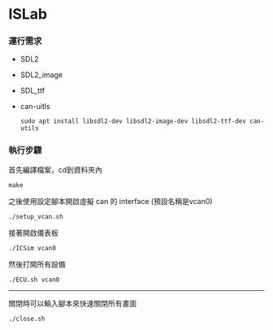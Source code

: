 # ISLab

### 運行需求
* SDL2  
* SDL2_image
* SDL_ttf
* can-uitls  

      sudo apt install libsdl2-dev libsdl2-image-dev libsdl2-ttf-dev can-utils

### 執行步驟
首先編譯檔案，cd到資料夾內  

    make

之後使用設定腳本開啟虛擬 can 的 interface (預設名稱是vcan0)

    ./setup_vcan.sh

接著開啟儀表板

    ./ICSim vcan0

然後打開所有設備

    ./ECU.sh vcan0
***
關閉時可以輸入腳本來快速關閉所有畫面

    ./close.sh
